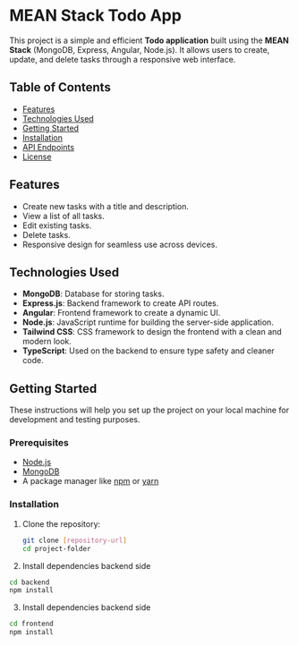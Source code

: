 # MEAN Stack Todo App

This project is a simple and efficient **Todo application** built using the **MEAN Stack** (MongoDB, Express, Angular, Node.js). It allows users to create, update, and delete tasks through a responsive web interface.

## Table of Contents
- [Features](#features)
- [Technologies Used](#technologies-used)
- [Getting Started](#getting-started)
- [Installation](#installation)
- [API Endpoints](#api-endpoints)
- [License](#license)

## Features
- Create new tasks with a title and description.
- View a list of all tasks.
- Edit existing tasks.
- Delete tasks.
- Responsive design for seamless use across devices.

## Technologies Used
- **MongoDB**: Database for storing tasks.
- **Express.js**: Backend framework to create API routes.
- **Angular**: Frontend framework to create a dynamic UI.
- **Node.js**: JavaScript runtime for building the server-side application.
- **Tailwind CSS**: CSS framework to design the frontend with a clean and modern look.
- **TypeScript**: Used on the backend to ensure type safety and cleaner code.

## Getting Started
These instructions will help you set up the project on your local machine for development and testing purposes.

### Prerequisites
- [Node.js](https://nodejs.org/)
- [MongoDB](https://www.mongodb.com/)
- A package manager like [npm](https://www.npmjs.com/) or [yarn](https://yarnpkg.com/)

### Installation

1. Clone the repository:
   ```bash
   git clone [repository-url]
   cd project-folder
   ```

2. Install dependencies backend side
``` bash
cd backend
npm install
```
3. Install dependencies backend side

```bash
cd frontend
npm install
```
